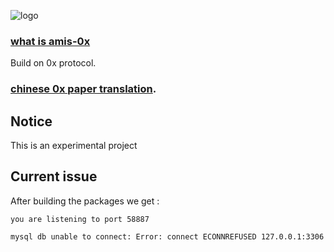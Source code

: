 ![logo](https://amisolution.github.io/ERC20-AMIS/amis-logo3.png)

### [what is amis-0x](https://github.com/amisolution/ERC20-AMIS/)
Build on 0x protocol.

### [chinese 0x paper translation](https://github.com/exchange-prototype/mozi/wiki/0x-%E7%99%BD%E7%9A%AE%E4%B9%A6-(%E7%AE%80%E4%BD%93%E4%B8%AD%E6%96%87%E7%89%88)).

## Notice
This is an experimental project

## Current issue
After building the packages we get :  
```
you are listening to port 58887

mysql db unable to connect: Error: connect ECONNREFUSED 127.0.0.1:3306
```